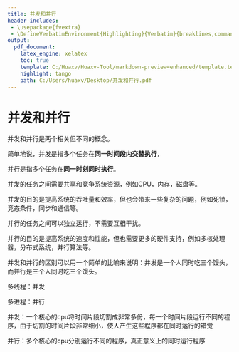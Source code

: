 ```yaml
---
title: 并发和并行
header-includes:
 - \usepackage{fvextra}
 - \DefineVerbatimEnvironment{Highlighting}{Verbatim}{breaklines,commandchars=\\\{\}}
output:
  pdf_document:
    latex_engine: xelatex
    toc: true
    template: C:/Huaxv/Huaxv-Tool/markdown-preview=enhanced/template.tex
    highlight: tango
    path: C:/Users/huaxv/Desktop/并发和并行.pdf
---
```


# 并发和并行

并发和并行是两个相关但不同的概念。

简单地说，并发是指多个任务在**同一时间段内交替执行**，

并行是指多个任务在**同一时刻同时执行**。

并发的任务之间需要共享和竞争系统资源，例如CPU，内存，磁盘等。

并发的目的是提高系统的吞吐量和效率，但也会带来一些复杂的问题，例如死锁，竞态条件，同步和通信等。

并行的任务之间可以独立运行，不需要互相干扰。

并行的目的是提高系统的速度和性能，但也需要更多的硬件支持，例如多核处理器，分布式系统，并行算法等。

并发和并行的区别可以用一个简单的比喻来说明：并发是一个人同时吃三个馒头，而并行是三个人同时吃三个馒头。

多线程：并发

多进程：并行

并发：一个核心的cpu将时间片段切割成非常多份，每一个时间片段运行不同的程序，由于切割的时间片段非常细小，使人产生这些程序都在同时运行的错觉

并行：多个核心的cpu分别运行不同的程序，真正意义上的同时运行程序
